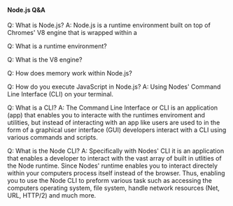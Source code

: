 #### Node.js Q&A

Q: What is Node.js?
A: Node.js is a runtime environment built on top of Chromes' V8 engine that is wrapped within a

Q: What is a runtime environment?

Q: What is the V8 engine?

Q: How does memory work within Node.js?

Q: How do you execute JavaScript in Node.js?
A: Using Nodes' Command Line Interface (CLI) on your terminal.

Q: What is a CLI?
A: The Command Line Interface or CLI is an application (app) that enables you to interacte with the runtimes enviroment and utilities, but instead of interacting with an app like users are used to in the form of a graphical user interface (GUI) developers interact with a CLI using various commands and scripts.

Q: What is the Node CLI?
A: Specifically with Nodes' CLI it is an application that enables a developer to interact with the vast array of built in utlities of the Node runtime. Since Nodes' runtime enables you to interact directely within your computers process itself instead of the browser. Thus, enabling you to use the Node CLI to preform various task such as accessing the computers operating system, file system, handle network resources (Net, URL, HTTP/2) and much more.
